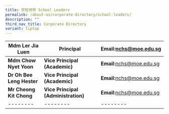```yaml
---
title: 学校领导 School Leaders
permalink: /about-us/corporate-directory/school-leaders/
description: ""
third_nav_title: Corporate Directory
variant: tiptap
---
```

| **Mdm Ler Jia Luen** | Principal | **Email:**[nchs@moe.edu.sg](mailto:nchs@moe.edu.sg) |
| -------- | -------- | -------- |
| **Mdm Chow Nyet Yoon** | **Vice Principal (Academic)** | **Email:**[nchs@moe.edu.sg](mailto:nchs@moe.edu.sg) |
| **Dr Oh Bee Leng Hester** | **Vice Principal (Academic)** | **Email:**[nchs@moe.edu.sg](mailto:nchs@moe.edu.sg) |
| **Mr Cheong Kit Chong** | **Vice Principal (Administration)** | **Email:**[nchs@moe.edu.sg](mailto:nchs@moe.edu.sg) |
| -------- | -------- | -------- |